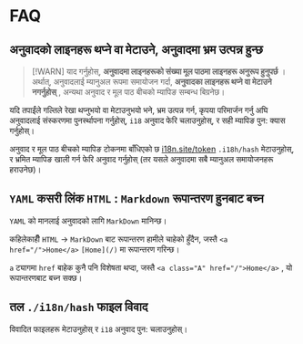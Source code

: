 # FAQ

## अनुवादको लाइनहरू थप्ने वा मेटाउने, अनुवादमा भ्रम उत्पन्न हुन्छ

> [!WARN]
> याद गर्नुहोस्, **अनुवादमा लाइनहरूको संख्या मूल पाठमा लाइनहरू अनुरूप हुनुपर्छ** ।
> अर्थात्, अनुवादलाई म्यानुअल रूपमा समायोजन गर्दा, **अनुवादका लाइनहरू थप्ने वा मेटाउने नगर्नुहोस्** , अन्यथा अनुवाद र मूल पाठ बीचको म्यापिङ सम्बन्ध बिग्रनेछ।

यदि तपाईंले गल्तिले रेखा थप्नुभयो वा मेटाउनुभयो भने, भ्रम उत्पन्न गर्न, कृपया परिमार्जन गर्नु अघि अनुवादलाई संस्करणमा पुनर्स्थापना गर्नुहोस्, `i18` अनुवाद फेरि चलाउनुहोस्, र सही म्यापिङ पुन: क्यास गर्नुहोस्।

अनुवाद र मूल पाठ बीचको म्यापिङ टोकनमा बाँधिएको छ [i18n.site/token](//i18n.site/token) `.i18h/hash` मेटाउनुहोस्, र भ्रमित म्यापिङ खाली गर्न फेरि अनुवाद गर्नुहोस् (तर यसले अनुवादमा सबै म्यानुअल समायोजनहरू हराउनेछ)।

## `YAML` कसरी लिंक `HTML` : `Markdown` रूपान्तरण हुनबाट बच्न

`YAML` को मानलाई अनुवादको लागि `MarkDown` मानिन्छ।

कहिलेकाहीँ `HTML` → `MarkDown` बाट रूपान्तरण हामीले चाहेको हुँदैन, जस्तै `<a href="/">Home</a>` `[Home](/)` मा रूपान्तरण गरिन्छ।

`a` ट्यागमा `href` बाहेक कुनै पनि विशेषता थप्दा, जस्तै `<a class="A" href="/">Home</a>` , यो रूपान्तरणबाट बच्न सक्छ।

## तल `./i18n/hash` फाइल विवाद

विवादित फाइलहरू मेटाउनुहोस् र `i18` अनुवाद पुन: चलाउनुहोस्।